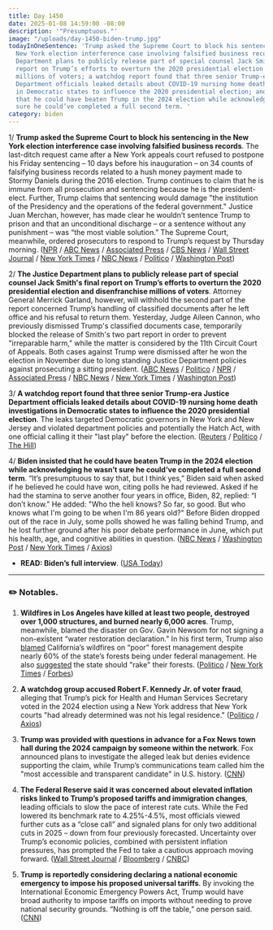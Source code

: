 ```yaml
---
title: Day 1450
date: 2025-01-08 14:59:00 -08:00
description: '"Presumptuous."'
image: "/uploads/day-1450-biden-trump.jpg"
todayInOneSentence: 'Trump asked the Supreme Court to block his sentencing in the
  New York election interference case involving falsified business records; the Justice
  Department plans to publicly release part of special counsel Jack Smith''s final
  report on Trump’s efforts to overturn the 2020 presidential election and disenfranchise
  millions of voters; a watchdog report found that three senior Trump-era Justice
  Department officials leaked details about COVID-19 nursing home death investigations
  in Democratic states to influence the 2020 presidential election; and Biden insisted
  that he could have beaten Trump in the 2024 election while acknowledging he wasn’t
  sure he could’ve completed a full second term. '
category: biden
---
```


1/ **Trump asked the Supreme Court to block his sentencing in the New York election interference case involving falsified business records**. The last-ditch request came after a New York appeals court refused to postpone his Friday sentencing – 10 days before his inauguration – on 34 counts of falsifying business records related to a hush money payment made to Stormy Daniels during the 2016 election. Trump continues to claim that he is immune from all prosecution and sentencing because he is the president-elect. Further, Trump claims that sentencing would damage "the institution of the Presidency and the operations of the federal government." Justice Juan Merchan, however, has made clear he wouldn’t sentence Trump to prison and that an unconditional discharge – or a sentence without any punishment – was “the most viable solution.” The Supreme Court, meanwhile, ordered prosecutors to respond to Trump’s request by Thursday morning. ([NPR](https://www.npr.org/2025/01/08/g-s1-41551/trump-supreme-court-hush-money-case-sentencing) / [ABC News](https://abcnews.go.com/US/trump-asks-supreme-court-block-criminal-hush-money/story?id=117444705) / [Associated Press](https://apnews.com/article/supreme-court-donald-trump-hush-money-new-york-4e7335283e578d996c8464c4dd2b6a65) / [CBS News](https://www.cbsnews.com/news/trump-supreme-court-new-york-hush-money-case/) / [Wall Street Journal](https://www.wsj.com/us-news/law/trump-asks-supreme-court-to-block-hush-money-sentencing-571b5e11) / [New York Times](https://www.nytimes.com/2025/01/08/nyregion/trump-sentencing-supreme-court.html) / [NBC News](https://www.nbcnews.com/politics/donald-trump/trump-asks-supreme-court-block-new-york-hush-money-sentencing-rcna186751) / [Politico](https://www.politico.com/news/2025/01/08/trump-asks-supreme-court-to-block-hush-money-sentencing-00197046) / [Washington Post](https://www.washingtonpost.com/politics/2025/01/08/trump-hush-money-sentencing-supreme-court/))

2/ **The Justice Department plans to publicly release part of special counsel Jack Smith's final report on Trump’s efforts to overturn the 2020 presidential election and disenfranchise millions of voters**. Attorney General Merrick Garland, however, will withhold the second part of the report concerned Trump’s handling of classified documents after he left office and his refusal to return them. Yesterday, Judge Aileen Cannon, who previously dismissed Trump's classified documents case, temporarily blocked the release of Smith's two part report in order to prevent "irreparable harm," while the matter is considered by the 11th Circuit Court of Appeals. Both cases against Trump were dismissed after he won the election in November due to long standing Justice Department policies against prosecuting a sitting president. ([ABC News](https://abcnews.go.com/US/garland-intends-release-portion-jack-smiths-report-related/story?id=117462980) / [Politico](https://www.politico.com/news/2025/01/08/garland-prepares-to-release-jack-smiths-report-on-2020-election-subversion-case-against-trump-00197056) / [NPR](https://www.npr.org/2025/01/08/g-s1-41562/jack-smith-trump-appeal) / [Associated Press](https://apnews.com/article/trump-jack-smith-jan-6-c788ac8bd4c5b4c4add2338d692d45e0) / [NBC News](https://www.nbcnews.com/politics/justice-department/merrick-garland-intends-release-special-counsel-report-trumps-jan-6-ca-rcna186777) / [New York Times](https://www.nytimes.com/2025/01/08/us/politics/trump-documents-report-jack-smith.html) / [Washington Post](https://www.washingtonpost.com/national-security/2025/01/08/doj-trump-special-counsel-release/))

3/ **A watchdog report found that three senior Trump-era Justice Department officials leaked details about COVID-19 nursing home death investigations in Democratic states to influence the 2020 presidential election**. The leaks targeted Democratic governors in New York and New Jersey and violated department policies and potentially the Hatch Act, with one official calling it their "last play" before the election. ([Reuters](https://www.reuters.com/world/us/doj-officials-may-have-tried-sway-2020-election-trump-watchdog-says-2025-01-08/) / [Politico](https://www.politico.com/news/2025/01/07/watchdog-finds-signs-politics-drove-trump-doj-probes-pandemic-nursing-home-deaths-002055) / [The Hill](https://thehill.com/homenews/administration/5074114-doj-officials-sway-2020-election-doj-ig-report/))

4/ **Biden insisted that he could have beaten Trump in the 2024 election while acknowledging he wasn’t sure he could’ve completed a full second term**. “It’s presumptuous to say that, but I think yes,” Biden said when asked if he believed he could have won, citing polls he had reviewed. Asked if he had the stamina to serve another four years in office, Biden, 82, replied: “I don’t know.” He added: "Who the hell knows? So far, so good. But who knows what I'm going to be when I'm 86 years old?" Before Biden dropped out of the race in July, some polls showed he was falling behind Trump, and he lost further ground after his poor debate performance in June, which put his health, age, and cognitive abilities in question. ([NBC News](https://www.nbcnews.com/politics/joe-biden/biden-says-thinks-beaten-trump-2024-election-rcna186748) / [Washington Post](https://www.washingtonpost.com/politics/2025/01/08/could-biden-have-beaten-trump/) / [New York Times](https://www.nytimes.com/2025/01/08/us/politics/biden-interview.html) / [Axios](https://www.axios.com/2025/01/08/biden-trump-2024-election-harris-loss))

* **READ: Biden’s full interview**. ([USA Today](https://www.usatoday.com/story/news/politics/elections/2025/01/08/exclusive-joe-biden-interview-donald-trump-election/77378693007/))

---

### ✏️ Notables.

1. **Wildfires in Los Angeles have killed at least two people, destroyed over 1,000 structures, and burned nearly 6,000 acres**. Trump, meanwhile, blamed the disaster on Gov. Gavin Newsom for not signing a non-existent “water restoration declaration." In his first term, Trump also [blamed](https://whatthefuckjusthappenedtoday.com/2018/11/12/day-662/) California’s wildfires on “poor” forest management despite nearly 60% of the state’s forests being under federal management. He also [suggested](https://whatthefuckjusthappenedtoday.com/2018/11/19/day-669/) the state should "rake" their forests. ([Politico](https://www.politico.com/news/2025/01/08/trump-musk-california-democrats-wildfires-00197080) / [New York Times](https://www.nytimes.com/2025/01/08/us/trump-newsom-california-fires.html) / [Forbes](https://www.forbes.com/sites/saradorn/2025/01/08/trump-slams-gavin-newsom-for-wildfires-falsely-claiming-he-rejected-water-restoration-declaration/))

2. **A watchdog group accused Robert F. Kennedy Jr. of voter fraud**, alleging that Trump’s pick for Health and Human Services Secretary voted in the 2024 election using a New York address that New York courts "had already determined was not his legal residence." ([Politico](https://www.politico.com/news/2025/01/08/rfk-voter-ny-accusations-00196984) / [Axios](https://www.axios.com/2025/01/08/rfk-jr-voter-fraud-watchdog-complaint))

3. **Trump was provided with questions in advance for a Fox News town hall during the 2024 campaign by someone within the network**. Fox announced plans to investigate the alleged leak but denies evidence supporting the claim, while Trump’s communications team called him the "most accessible and transparent candidate" in U.S. history. ([CNN](https://www.cnn.com/2025/01/08/media/trump-fox-news-town-hall-questions-maria-bartiromo/index.html))

4. **The Federal Reserve said it was concerned about elevated inflation risks linked to Trump’s proposed tariffs and immigration changes**, leading officials to slow the pace of interest rate cuts. While the Fed lowered its benchmark rate to 4.25%-4.5%, most officials viewed further cuts as a “close call” and signaled plans for only two additional cuts in 2025 – down from four previously forecasted. Uncertainty over Trump’s economic policies, combined with persistent inflation pressures, has prompted the Fed to take a cautious approach moving forward. ([Wall Street Journal](https://www.wsj.com/economy/central-banking/fed-minutes-suggest-officials-will-hold-rates-steady-for-now-9e95486d) / [Bloomberg](https://www.bloomberg.com/news/articles/2025-01-08/fed-minutes-show-many-officials-were-eager-to-slow-rate-cuts) / [CNBC](https://www.cnbc.com/2025/01/08/fed-minutes-january-2025.html))

5. **Trump is reportedly considering declaring a national economic emergency to impose his proposed universal tariffs**. By invoking the International Economic Emergency Powers Act, Trump would have broad authority to impose tariffs on imports without needing to prove national security grounds. “Nothing is off the table,” one person said. ([CNN](https://edition.cnn.com/2025/01/08/economy/trump-national-economic-emergency-tariffs/index.html))